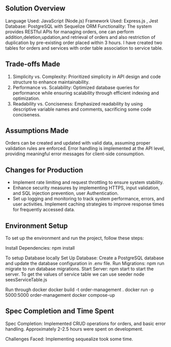 ## Solution Overview
Language Used: JavaScript (Node.js)
Framework Used: Express.js , Jest
Database: PostgreSQL with Sequelize ORM
Functionality: The system provides RESTful APIs for managing orders, one can perform addition,deletion,updation,and retrieval of orders and also restriction of duplication by pre-existing order placed within 3 hours. I have created two tables for orders and services with order table association to service table.

## Trade-offs Made
1. Simplicity vs. Complexity: Prioritized simplicity in API design and code structure to enhance maintainability.
2. Performance vs. Scalability: Optimized database queries for performance while ensuring scalability through efficient indexing and optimization.
3. Readability vs. Conciseness: Emphasized readability by using descriptive variable names and comments, sacrificing some code conciseness.

## Assumptions Made
Orders can be created and updated with valid data, assuming proper validation rules are enforced.
Error handling is implemented at the API level, providing meaningful error messages for client-side consumption.


## Changes for Production
- Implement rate limiting and request throttling to ensure system stability.
- Enhance security measures by implementing HTTPS, input validation, and SQL injection prevention, user Authentication.
- Set up logging and monitoring to track system performance, errors, and user activities.
Implement caching strategies to improve response times for frequently accessed data.

## Environment Setup
To set up the environment and run the project, follow these steps:

Install Dependencies: npm install

To setup Database locally
Set Up Database: Create a PostgreSQL database and update the database configuration in .env file.
Run Migrations: npm run migrate to run database migrations.
Start Server: npm start to start the server.
To get the values of service table we can use seeder node seesServiceTable.js

Run through docker
 docker build -t order-management .
 docker run -p 5000:5000 order-management
 docker compose-up


## Spec Completion and Time Spent
Spec Completion: Implemented CRUD operations for orders, and basic error handling. Approximately 2-2.5 hours were spent on development.

Challenges Faced: Implementing sequealize took some time.